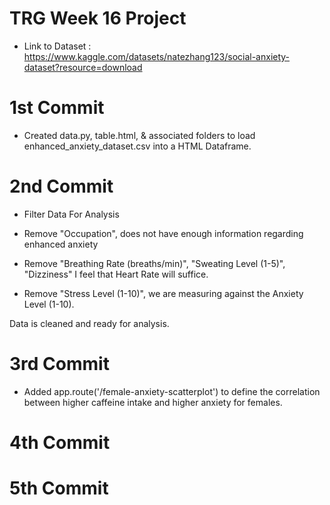 # TRG Week 16 Project

- Link to Dataset : https://www.kaggle.com/datasets/natezhang123/social-anxiety-dataset?resource=download

# 1st Commit

- Created data.py, table.html, & associated folders to load enhanced_anxiety_dataset.csv into a HTML Dataframe.

# 2nd Commit

- Filter Data For Analysis

- Remove "Occupation", does not have enough information regarding enhanced anxiety

- Remove "Breathing Rate (breaths/min)", "Sweating Level (1-5)", "Dizziness" I feel that Heart Rate will suffice.

- Remove "Stress Level (1-10)", we are measuring against the Anxiety Level (1-10).

Data is cleaned and ready for analysis.

# 3rd Commit

- Added app.route('/female-anxiety-scatterplot') to define the correlation between higher caffeine intake and higher anxiety for females.

# 4th Commit

# 5th Commit